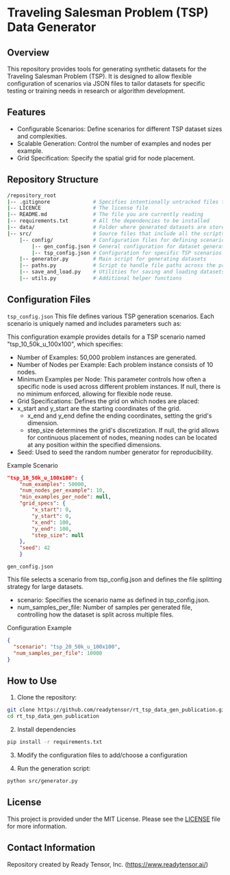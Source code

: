 # Traveling Salesman Problem (TSP) Data Generator

## Overview
This repository provides tools for generating synthetic datasets for the Traveling Salesman Problem (TSP). It is designed to allow flexible configuration of scenarios via JSON files to tailor datasets for specific testing or training needs in research or algorithm development.



## Features
- Configurable Scenarios: Define scenarios for different TSP dataset sizes and complexities.
- Scalable Generation: Control the number of examples and nodes per example.
- Grid Specification: Specify the spatial grid for node placement.


## Repository Structure

```bash
/repository_root
|-- .gitignore              # Specifies intentionally untracked files to ignore
|-- LICENCE                 # The license file
|-- README.md               # The file you are currently reading
|-- requirements.txt        # All the dependencies to be installed
|-- data/                   # Folder where generated datasets are stored
|-- src/                    # Source files that include all the scripts for generation
    |-- config/             # Configuration files for defining scenarios
        |-- gen_config.json # General configuration for dataset generation
        |-- tsp_config.json # Configuration for specific TSP scenarios
    |-- generator.py        # Main script for generating datasets
    |-- paths.py            # Script to handle file paths across the project
    |-- save_and_load.py    # Utilities for saving and loading datasets
    |-- utils.py            # Additional helper functions

```

## Configuration Files

`tsp_config.json`
This file defines various TSP generation scenarios. Each scenario is uniquely named and includes parameters such as:

This configuration example provides details for a TSP scenario named "tsp_10_50k_u_100x100", which specifies:

- Number of Examples: 50,000 problem instances are generated.
- Number of Nodes per Example: Each problem instance consists of 10 nodes.
- Minimum Examples per Node: This parameter controls how often a specific node is used across different problem instances. If null, there is no minimum enforced, allowing for flexible node reuse.
- Grid Specifications: Defines the grid on which nodes are placed:
- x_start and y_start are the starting coordinates of the grid.
  - x_end and y_end define the ending coordinates, setting the grid's dimension.
  - step_size determines the grid's discretization. If null, the grid allows for continuous placement of nodes, meaning nodes can be located at any position within the specified dimensions.
- Seed: Used to seed the random number generator for reproducibility.

Example Scenario
```json
"tsp_10_50k_u_100x100": {
    "num_examples": 50000,
    "num_nodes_per_example": 10,
    "min_examples_per_node": null,
    "grid_specs": {
        "x_start": 0,
        "y_start": 0,
        "x_end": 100,
        "y_end": 100,
        "step_size": null
    },
    "seed": 42
    }
```

`gen_config.json`

This file selects a scenario from tsp_config.json and defines the file splitting strategy for large datasets.

- scenario: Specifies the scenario name as defined in tsp_config.json.
- num_samples_per_file: Number of samples per generated file, controlling how the dataset is split across multiple files.

Configuration Example

```json
{
  "scenario": "tsp_20_50k_u_100x100",
  "num_samples_per_file": 10000
}
```

## How to Use

1. Clone the repository:
```bash
git clone https://github.com/readytensor/rt_tsp_data_gen_publication.git
cd rt_tsp_data_gen_publication
```

2. Install dependencies
```bash
pip install -r requirements.txt
```

3. Modify the configuration files to add/choose a configuration

4. Run the generation script:
```bash
python src/generator.py
```

## License
This project is provided under the MIT License. Please see the [LICENSE](LICENSE) file for more information.

## Contact Information
Repository created by Ready Tensor, Inc. (https://www.readytensor.ai/)